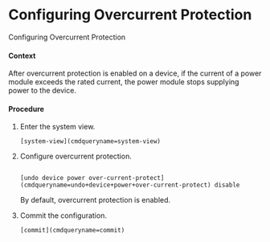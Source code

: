 Configuring Overcurrent Protection
==================================

Configuring Overcurrent Protection

#### Context

After overcurrent protection is enabled on a device, if the current of a power module exceeds the rated current, the power module stops supplying power to the device.


#### Procedure

1. Enter the system view.
   
   
   ```
   [system-view](cmdqueryname=system-view)
   ```
2. Configure overcurrent protection.
   
   
   ```
   
   [undo device power over-current-protect](cmdqueryname=undo+device+power+over-current-protect) disable
   ```
   
   By default, overcurrent protection is enabled.
3. Commit the configuration.
   
   
   ```
   [commit](cmdqueryname=commit)
   ```